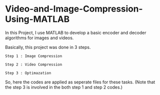 # Video-and-Image-Compression-Using-MATLAB
In this Project, I use MATLAB to develop a basic encoder and decoder algorithms for images and videos.

Basically, this project was done in 3 steps.

	Step 1 : Image Compression
 
	Step 2 : Video Compression
 
	Step 3 : Optimazation

So, here the codes are applied as seperate files for these tasks.
(Note that the step 3 is involved in the both step 1 and step 2 codes.)
